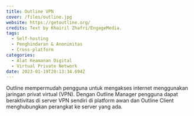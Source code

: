```yaml
---
title: Outline VPN
cover: /files/outline.jpg
website: https://getoutline.org/
credits: Text by Khairil Zhafri/EngageMedia.
tags:
  - Self-hosting
  - Penghindaran & Anonimitas
  - Cross-platform
categories:
  - Alat Keamanan Digital
  - Virtual Private Network
date: 2023-01-19T20:13:34.694Z
---
```

O﻿utline mempermudah pengguna untuk mengakses internet menggunakan jaringan privat virtual (VPN). Dengan Outline Manager pengguna dapat beraktivitas di server VPN sendiri di platform awan dan Outline Client menghubungkan perangkat ke server yang ada.